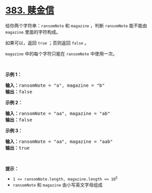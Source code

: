 # [383. 赎金信](https://leetcode.cn/problems/ransom-note/)

<div><div class="elfjS" data-track-load="description_content"><p>给你两个字符串：<code>ransomNote</code> 和 <code>magazine</code> ，判断 <code>ransomNote</code> 能不能由 <code>magazine</code> 里面的字符构成。</p>

<p>如果可以，返回 <code>true</code> ；否则返回 <code>false</code> 。</p>

<p><code>magazine</code> 中的每个字符只能在 <code>ransomNote</code> 中使用一次。</p>

<p>&nbsp;</p>

<p><strong>示例 1：</strong></p>

<pre><strong>输入：</strong>ransomNote = "a", magazine = "b"
<strong>输出：</strong>false
</pre>

<p><strong>示例 2：</strong></p>

<pre><strong>输入：</strong>ransomNote = "aa", magazine = "ab"
<strong>输出：</strong>false
</pre>

<p><strong>示例 3：</strong></p>

<pre><strong>输入：</strong>ransomNote = "aa", magazine = "aab"
<strong>输出：</strong>true
</pre>

<p>&nbsp;</p>

<p><strong>提示：</strong></p>

<ul>
	<li><code>1 &lt;= ransomNote.length, magazine.length &lt;= 10<sup>5</sup></code></li>
	<li><code>ransomNote</code> 和 <code>magazine</code> 由小写英文字母组成</li>
</ul>
</div></div>
